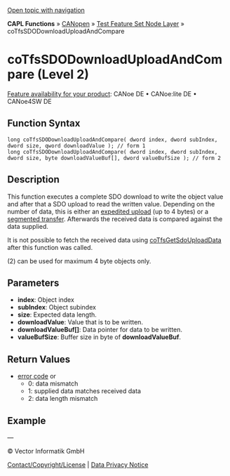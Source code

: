 [Open topic with navigation](../../../../../../CANoeDEFamily.htm#Topics/CAPLFunctions/CANopen/NodeLayerTFS/Functions/CAPLfunctionCoTfsSdoDownloadUploadAndCompare.md)

**CAPL Functions** » [CANopen](../../CAPLfunctionsCANopenOverview.md) » [Test Feature Set Node Layer](../CAPLfunctionsCANopenNLTFSLevelOverview.md) » coTfsSDODownloadUploadAndCompare

# coTfsSDODownloadUploadAndCompare (Level 2)

[Feature availability for your product](../../../../Shared/FeatureAvailability.md):  CANoe DE • CANoe:lite DE • CANoe4SW DE

## Function Syntax

```plaintext
long coTfsSDODownloadUploadAndCompare( dword index, dword subIndex, dword size, qword downloadValue ); // form 1
long coTfsSDODownloadUploadAndCompare( dword index, dword subIndex, dword size, byte downloadValueBuf[], dword valueBufSize ); // form 2
```

## Description

This function executes a complete SDO download to write the object value and after that a SDO upload to read the written value. Depending on the number of data, this is either an [expedited upload](../../../../CANoeCANalyzer/CANopen/TfsNodelayer/SDO/ExpSdoUpload.md) (up to 4 bytes) or a [segmented transfer](../../../../CANoeCANalyzer/CANopen/TfsNodelayer/SDO/SegSdoUpload.md). Afterwards the received data is compared against the data supplied.

It is not possible to fetch the received data using [coTfsGetSdoUploadData](CAPLfunctionCoTfsSdoGetUploadData.md) after this function was called.

(2) can be used for maximum 4 byte objects only.

## Parameters

- **index**: Object index
- **subIndex**: Object subindex
- **size**: Expected data length.
- **downloadValue**: Value that is to be written.
- **downloadValueBuf[]**: Data pointer for data to be written.
- **valueBufSize**: Buffer size in byte of **downloadValueBuf**.

## Return Values

- [error code](../CAPLfunctionsCANopenNLTFSErrorCodes.md) or
  - 0: data mismatch
  - 1: supplied data matches received data
  - 2: data length mismatch

## Example

—

© Vector Informatik GmbH

[Contact/Copyright/License](../../../../Shared/ContactCopyrightLicense.md) | [Data Privacy Notice](https://www.vector.com/int/en/company/get-info/privacy-policy/)